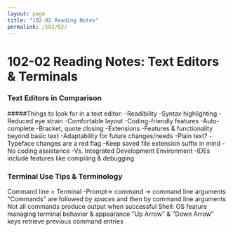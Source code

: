 ```yaml
---
layout: page
title: "102-02 Reading Notes"
permalink: /102/02/
---
```


# 102-02 Reading Notes: Text Editors & Terminals

### Text Editors in Comparison

#####Things to look for in a text editor:
-Readibility 
   -Syntax highlighting
   -Reduced eye strain
   -Comfortable layout
-Coding-friendly features
   -Auto-complete
   -Bracket, quote closing
-Extensions
   -Features & functionality beyond basic text
   -Adaptability for future changes/needs
-Plain text?
   -Typeface changes are a red flag
   -Keep saved file extension suffix in mind
   -No coding assistance
-Vs. Integrated Development Environment
   -IDEs include features like compiling & debugging

### Terminal Use Tips & Terminology

Command line = Terminal
-Prompt-> command -> command line arguments
"Commands" are followed *by spaces* and then by command line arguments
Not all commands produce output when successful
Shell: OS feature managing terminal behavior & appearance
"Up Arrow" & "Down Arrow" keys retrieve previous command entries

